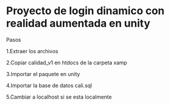 # Proyecto de login dinamico con realidad aumentada en unity

Pasos

1.Extraer los archivos 

2.Copiar calidad_v1 en htdocs de la carpeta xamp

3.Importar el paquete en unity

4.Importar la base de datos cali.sql

5.Cambiar a localhost si se esta localmente
